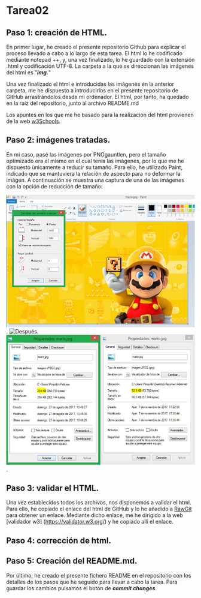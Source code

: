 # Tarea02

## Paso 1: creación de HTML.
En primer lugar, he creado el presente repositorio Github para explicar el proceso llevado a cabo a lo largo de esta tarea. El html lo he codificado mediante notepad ++, y, una vez finalizado, lo he guardado con la extensión .html y codificación UTF-8. La carpeta a la que se direccionan las imágenes del html es "**_img._**"

Una vez finalizado el html e introducidas las imágenes en la anterior carpeta, me he dispuesto a introducirlos en el presente repositorio de GitHub arrastrándolos desde mi ordenador. El html, por tanto, ha quedado en la raíz del repositorio, junto al archivo README.md

Los apuntes en los que me he basado para la realización del html provienen de la web [w3Schools](https://www.w3schools.com/).

## Paso 2: imágenes tratadas.
En mi caso, pasé las imágenes por PNGgauntlen, pero el tamaño optimizado era el mismo en el cual tenía las imágenes, por lo que me he dispuesto únicamente a reducir su tamaño. Para ello, he utilizado Paint, indicado que se mantuviera la relación de aspecto para no deformar la imágen. A continuación se muestra una captura de una de las imágenes con la opción de reducción de tamaño:

![Antes](/img/Captura_antes.PNG).
![Después](/img/Captura_después.PNG).
![Comparación tamaño](/img/Tamaño_comparación.PNG).

## Paso 3: validar el HTML.
Una vez establecidos todos los archivos, nos disponemos a validar el html. Para ello, he copiado el enlace del html de GitHub y lo he añadido a [RawGit](https://rawgit.com) para obtener un enlace. Mediante dicho enlace, me he dirigido a la web [validador w3] (https://validator.w3.org/) y he copiado allí el enlace.

## Paso 4: corrección de html.

## Paso 5: Creación del README.md.
Por último, he creado el presente fichero README en el repositorio con los detalles de los pasos que he seguido para llevar a cabo la tarea. Para guardar los cambios pulsamos el botón de **_commit changes_**.

